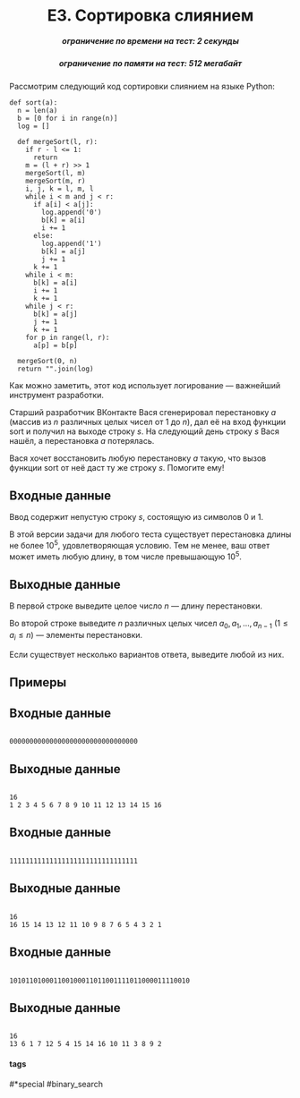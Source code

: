 <h1 style='text-align: center;'> E3. Сортировка слиянием</h1>

<h5 style='text-align: center;'>ограничение по времени на тест: 2 секунды</h5>
<h5 style='text-align: center;'>ограничение по памяти на тест: 512 мегабайт</h5>

Рассмотрим следующий код сортировки слиянием на языке Python: 


```
def sort(a):  
  n = len(a)  
  b = [0 for i in range(n)]  
  log = []  
  
  def mergeSort(l, r):  
    if r - l <= 1:  
      return  
    m = (l + r) >> 1  
    mergeSort(l, m)  
    mergeSort(m, r)  
    i, j, k = l, m, l  
    while i < m and j < r:  
      if a[i] < a[j]:  
        log.append('0')  
        b[k] = a[i]  
        i += 1  
      else:  
        log.append('1')  
        b[k] = a[j]  
        j += 1  
      k += 1  
    while i < m:  
      b[k] = a[i]  
      i += 1  
      k += 1  
    while j < r:  
      b[k] = a[j]  
      j += 1  
      k += 1  
    for p in range(l, r):  
      a[p] = b[p]  
  
  mergeSort(0, n)  
  return "".join(log)  

```
Как можно заметить, этот код использует логирование — важнейший инструмент разработки.

Старший разработчик ВКонтакте Вася сгенерировал перестановку $a$ (массив из $n$ различных целых чисел от $1$ до $n$), дал её на вход функции sort и получил на выходе строку $s$. На следующий день строку $s$ Вася нашёл, а перестановка $a$ потерялась. 

Вася хочет восстановить любую перестановку $a$ такую, что вызов функции sort от неё даст ту же строку $s$. Помогите ему!

## Входные данные

Ввод содержит непустую строку $s$, состоящую из символов 0 и 1. 

В этой версии задачи для любого теста существует перестановка длины не более $10^5$, удовлетворяющая условию. Тем не менее, ваш ответ может иметь любую длину, в том числе превышающую $10^5$.

## Выходные данные

В первой строке выведите целое число $n$ — длину перестановки.

Во второй строке выведите $n$ различных целых чисел $a_0, a_1, \ldots, a_{n-1}$ ($1 \le a_i \le n$) — элементы перестановки.

Если существует несколько вариантов ответа, выведите любой из них.

## Примеры

## Входные данные


```

00000000000000000000000000000000

```
## Выходные данные


```

16
1 2 3 4 5 6 7 8 9 10 11 12 13 14 15 16

```
## Входные данные


```

11111111111111111111111111111111

```
## Выходные данные


```

16
16 15 14 13 12 11 10 9 8 7 6 5 4 3 2 1

```
## Входные данные


```

101011010001100100011011001111011000011110010

```
## Выходные данные


```

16
13 6 1 7 12 5 4 15 14 16 10 11 3 8 9 2

```


#### tags 

#*special #binary_search 